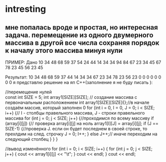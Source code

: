# intresting
## мне попалась вроде и простая, но интересная задача. перемещение из одного двумерного массива в другой все числа сохраняя порядок к началу этого массива минуя нули
ПРИМЕР:
Дано 
10 34 48 68 59
37 54 24 44 14
34 34 94 84 67
23 34 45 67 78
23 45 56 23 45

Результат:
10 34 48 68 59
37 44 14 34 34
67 23 34 78 23
56 23 0  0  0
0  0  0  0  0
я представлю решение на яп С++(заполнение я не буду писать ):

//перемещение нулей  
const int SIZE = 5;
int array1[SIZE][SIZE]; // создание массива с первоначальным расположением
int array1[SIZE][SIZE]{};//в начале создаём массив, который заполнен 0
for (int i = 0, I = 0, J = 0; i < SIZE; i++) {// I - столбцы правельного массива, J - строки правельного массива
	for (int j = 0; j < SIZE; j++) {//проходимся по всему массиву
		if (array[i][j]) {// проверка array[i][j] на ноль
			array1[I][J] = array[i][j];
			if (J == SIZE-1) {//проверка J. если он будет последнем в своей строке, то прехлдим на след. строчку
				J = 0;
				I++;
			}
			else J++;// иначе переходим на следующий столбец
		}
	}
}

//вывод изменённого
for (int i = 0; i < SIZE; i++) {
	for (int j = 0; j < SIZE; j++) {
		cout << array1[i][j] << "\t";
	}
	cout << endl;
}
cout << endl;
